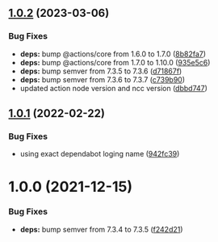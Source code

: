 ## [1.0.2](https://github.com/mitto98/dependabot-automerge-action/compare/v1.0.1...v1.0.2) (2023-03-06)


### Bug Fixes

* **deps:** bump @actions/core from 1.6.0 to 1.7.0 ([8b82fa7](https://github.com/mitto98/dependabot-automerge-action/commit/8b82fa7116ef827c486cee0b0e648febedf7eb20))
* **deps:** bump @actions/core from 1.7.0 to 1.10.0 ([935e5c6](https://github.com/mitto98/dependabot-automerge-action/commit/935e5c68b7b2f7ede9c8e1e2fee0e759bf8da024))
* **deps:** bump semver from 7.3.5 to 7.3.6 ([d71867f](https://github.com/mitto98/dependabot-automerge-action/commit/d71867faa7b1d41d9a5e863563a1bba82a0667ad))
* **deps:** bump semver from 7.3.6 to 7.3.7 ([c739b90](https://github.com/mitto98/dependabot-automerge-action/commit/c739b90c6c44321d728e35cc3426e1636cff84fe))
* updated action node version and ncc version ([dbbd747](https://github.com/mitto98/dependabot-automerge-action/commit/dbbd747ed28684fe987156a7aa57f192ac87a762))

## [1.0.1](https://github.com/mitto98/dependabot-automerge-action/compare/v1.0.0...v1.0.1) (2022-02-22)


### Bug Fixes

* using exact dependabot loging name ([942fc39](https://github.com/mitto98/dependabot-automerge-action/commit/942fc3945e39043bf02aef3fafc5205bcfca4eeb))

# 1.0.0 (2021-12-15)


### Bug Fixes

* **deps:** bump semver from 7.3.4 to 7.3.5 ([f242d21](https://github.com/mitto98/dependabot-automerge-action/commit/f242d2193fb6f5ead59d8c76b02928e361da867b))
